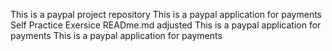 This is a paypal project repository
This is a paypal application for payments
Self Practice Exersice
READme.md adjusted
This is a paypal application for payments
This is a paypal application for payments
